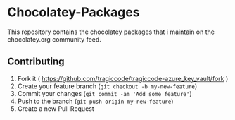 # Chocolatey-Packages

This repository contains the chocolatey packages that i maintain on the chocolatey.org community feed.

## Contributing

1. Fork it ( <https://github.com/tragiccode/tragiccode-azure_key_vault/fork> )
1. Create your feature branch (`git checkout -b my-new-feature`)
1. Commit your changes (`git commit -am 'Add some feature'`)
1. Push to the branch (`git push origin my-new-feature`)
1. Create a new Pull Request

